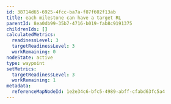 ```yaml
---
id: 38714d65-6925-4fcc-ba7a-f87f602f13ab
title: each milestone can have a target RL
parentId: 8ea0db99-35b7-4716-b019-fab8c9191375
childrenIds: []
calculatedMetrics:
  readinessLevel: 3
  targetReadinessLevel: 3
  workRemaining: 0
nodeState: active
type: waypoint
setMetrics:
  targetReadinessLevel: 3
  workRemaining: 1
metadata:
  referenceMapNodeId: 1e2e34c6-bfc5-4989-abff-cfabd63fc5a4
---
```

